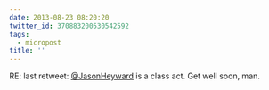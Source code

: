 ```yaml
---
date: 2013-08-23 08:20:20
twitter_id: 370883200530542592
tags:
  - micropost
title: ''
---
```


RE: last retweet: [@JasonHeyward](https://twitter.com/JasonHeyward) is a class act. Get well soon, man.
